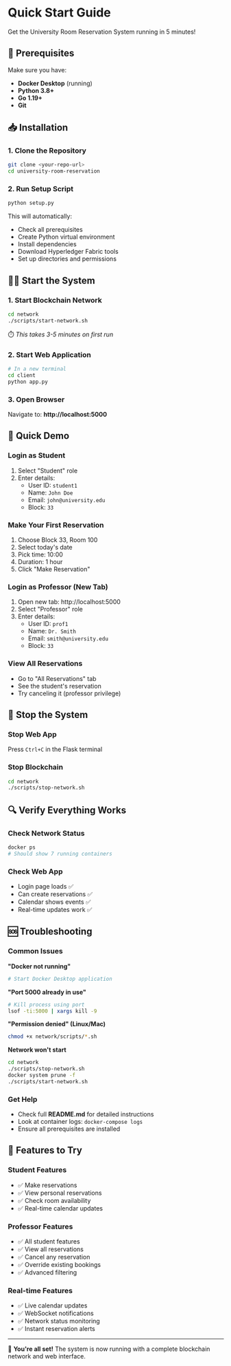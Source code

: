 # Quick Start Guide

Get the University Room Reservation System running in 5 minutes!

## 🚀 Prerequisites

Make sure you have:

- **Docker Desktop** (running)
- **Python 3.8+**
- **Go 1.19+**
- **Git**

## 📥 Installation

### 1. Clone the Repository

```bash
git clone <your-repo-url>
cd university-room-reservation
```

### 2. Run Setup Script

```bash
python setup.py
```

This will automatically:

- Check all prerequisites
- Create Python virtual environment
- Install dependencies
- Download Hyperledger Fabric tools
- Set up directories and permissions

## 🏃‍♂️ Start the System

### 1. Start Blockchain Network

```bash
cd network
./scripts/start-network.sh
```

⏱️ _This takes 3-5 minutes on first run_

### 2. Start Web Application

```bash
# In a new terminal
cd client
python app.py
```

### 3. Open Browser

Navigate to: **http://localhost:5000**

## 🎯 Quick Demo

### Login as Student

1. Select "Student" role
2. Enter details:
   - User ID: `student1`
   - Name: `John Doe`
   - Email: `john@university.edu`
   - Block: `33`

### Make Your First Reservation

1. Choose Block 33, Room 100
2. Select today's date
3. Pick time: 10:00
4. Duration: 1 hour
5. Click "Make Reservation"

### Login as Professor (New Tab)

1. Open new tab: http://localhost:5000
2. Select "Professor" role
3. Enter details:
   - User ID: `prof1`
   - Name: `Dr. Smith`
   - Email: `smith@university.edu`
   - Block: `33`

### View All Reservations

- Go to "All Reservations" tab
- See the student's reservation
- Try canceling it (professor privilege)

## 🛑 Stop the System

### Stop Web App

Press `Ctrl+C` in the Flask terminal

### Stop Blockchain

```bash
cd network
./scripts/stop-network.sh
```

## 🔍 Verify Everything Works

### Check Network Status

```bash
docker ps
# Should show 7 running containers
```

### Check Web App

- Login page loads ✅
- Can create reservations ✅
- Calendar shows events ✅
- Real-time updates work ✅

## 🆘 Troubleshooting

### Common Issues

**"Docker not running"**

```bash
# Start Docker Desktop application
```

**"Port 5000 already in use"**

```bash
# Kill process using port
lsof -ti:5000 | xargs kill -9
```

**"Permission denied" (Linux/Mac)**

```bash
chmod +x network/scripts/*.sh
```

**Network won't start**

```bash
cd network
./scripts/stop-network.sh
docker system prune -f
./scripts/start-network.sh
```

### Get Help

- Check full **README.md** for detailed instructions
- Look at container logs: `docker-compose logs`
- Ensure all prerequisites are installed

## 📱 Features to Try

### Student Features

- ✅ Make reservations
- ✅ View personal reservations
- ✅ Check room availability
- ✅ Real-time calendar updates

### Professor Features

- ✅ All student features
- ✅ View all reservations
- ✅ Cancel any reservation
- ✅ Override existing bookings
- ✅ Advanced filtering

### Real-time Features

- ✅ Live calendar updates
- ✅ WebSocket notifications
- ✅ Network status monitoring
- ✅ Instant reservation alerts

---

🎉 **You're all set!** The system is now running with a complete blockchain network and web interface.

